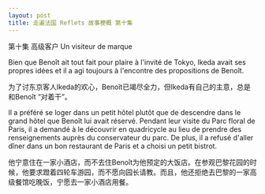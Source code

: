 ```yaml
---
layout: post
title: 走遍法国 Reflets 故事梗概 第十集
---
```


第十集 高级客户 Un visiteur de marque

Bien que Benoît ait tout fait pour plaire à l'invité de Tokyo, Ikeda avait ses propres idées et il a agi toujours à l'encontre des propositions de Benoît.

为了讨东京客人Ikeda的欢心，Benoît已竭尽全力，但Ikeda有自己的主意，总是和Benoît “对着干”。

Il a préféré se loger dans un petit hôtel plutôt que de descendre dans le grand hôtel que Benoît lui avait réservé. Pendant leur visite du Parc floral de Paris, il a demandé à le découvrir en quadricycle au lieu de prendre des renseignements auprès du conservateur du parc. De plus, il a refusé d'aller dîner dans un bon restaurant de Paris et a choisi un petit bistrot.

他宁意住在一家小酒店，而不去住Benoît为他预定的大饭店。在参观巴黎花园的时候，他要求蹬着四轮车游园，而不愿向园长请教。而且，他还拒绝去巴黎的一家高级餐馆吃晚饭，宁愿去一家小酒店用餐。
